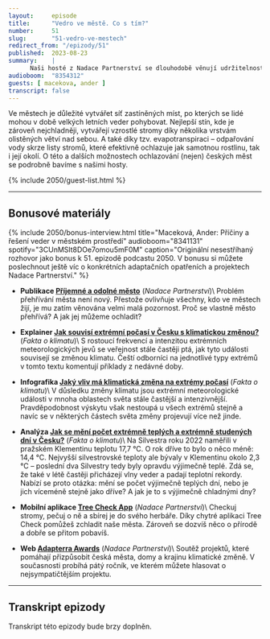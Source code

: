 ```yaml
---
layout:     episode
title:      "Vedro ve městě. Co s tím?"
number:     51
slug:       "51-vedro-ve-mestech"
redirect_from: "/epizody/51"
published:  2023-08-23
summary:    |
      Naši hosté z Nadace Partnerství se dlouhodobě věnují udržitelnosti a komfortu života ve městech v čase postupující klimatické změny. V dnešní epizodě se zaměříme na to, jak konkrétně klimatická změna na městské prostředí dopadá a proč jsou zde vedra větší problém než v otevřené krajině. Probereme principy adaptačních opatření a uvedeme také příklady  jednotlivých adaptačních prvků i příklady fungující adaptace celých měst.
audioboom:  "8354312"
guests: [ macekova, ander ]
transcript: false
---
```


Ve městech je důležité vytvářet síť zastíněných míst, po kterých se lidé mohou v době velkých letních veder pohybovat. Nejlepší  stín, kde je zároveň nejchladněji, vytvářejí vzrostlé stromy díky několika vrstvám olistěných větví nad sebou. A také díky tzv. evapotranspiraci – odpařování vody skrze listy stromů, které efektivně ochlazuje jak samotnou rostlinu, tak i její okolí. O této a dalších možnostech ochlazování (nejen) českých měst se podrobně bavíme s našimi hosty.

{% include 2050/guest-list.html %}

---

## Bonusové materiály

<div class="bonus-material" markdown="1">

{% include 2050/bonus-interview.html
  title="Maceková, Ander: Příčiny a řešení veder v městském prostředí"
  audioboom="8341131"
  spotify="3CUnMSlt8DOe7omou5mF0M"
  caption="Originální nesestříhaný rozhovor jako bonus k 51. epizodě podcastu 2050. V bonusu si můžete poslechnout ještě víc o konkrétních adaptačních opatřeních a projektech Nadace Partnerství."
%}

* **Publikace [Příjemné a odolné město](https://www.lifetreecheck.eu/cs/Library/Livable-and-Resilient-City)** (_Nadace Partnerství_)\\
  Problém přehřívání města není nový. Přestože ovlivňuje všechny, kdo ve městech žijí, je mu zatím věnována velmi malá pozornost. Proč se vlastně město přehřívá? A jak jej můžeme ochladit?

* **Explainer [Jak souvisí extrémní počasí v Česku s klimatickou změnou?](https://faktaoklimatu.cz/explainery/vliv-klimatu-na-extremy-cesko)** (_Fakta o klimatu_)\\
  S rostoucí frekvencí a intenzitou extrémních meteorologických jevů se veřejnost stále častěji ptá, jak tyto události souvisejí se změnou klimatu. Čeští odborníci na jednotlivé typy extrémů v tomto textu komentují příklady z nedávné doby.

* **Infografika [Jaký vliv má klimatická změna na extrémy počasí](https://faktaoklimatu.cz/infografiky/vliv-klimatu-na-extremy)** (_Fakta o klimatu_)\\
  V důsledku změny klimatu jsou extrémní meteorologické události v mnoha oblastech světa stále častější a intenzivnější. Pravděpodobnost výskytu však nestoupá u všech extrémů stejně a navíc se v některých částech světa změny projevují více než jinde.

* **Analýza [Jak se mění počet extrémně teplých a extrémně studených dní v Česku?](https://faktaoklimatu.cz/explainery/teplotni-extremy-cr)** (_Fakta o klimatu_)\\
  Na Silvestra roku 2022 naměřili v pražském Klementinu teplotu 17,7 °C. O rok dříve to bylo o něco méně: 14,4 °C. Nejvyšší silvestrovské teploty ale bývaly v Klementinu okolo 2,3 °C – poslední dva Silvestry tedy byly opravdu výjimečně teplé. Zdá se, že také v létě častěji přicházejí vlny veder a padají teplotní rekordy. Nabízí se proto otázka: mění se počet výjimečně teplých dní, nebo je jich víceméně stejně jako dříve? A jak je to s výjimečně chladnými dny?

* **Mobilní aplikace [Tree Check App](https://www.lifetreecheck.eu/cs/TreeCheck/TreeCheckApp)** (_Nadace Partnerství_)\\
  Checkuj stromy, pečuj o ně a sbírej je do svého herbáře. Díky chytré aplikaci Tree Check pomůžeš zchladit naše města. Zároveň se dozvíš něco o přírodě a dobře se přitom pobavíš.

* **Web [Adapterra Awards](https://www.adapterraawards.cz)** (_Nadace Partnerství_)\\
  Soutěž projektů, které pomáhají přizpůsobit česká města, domy a krajinu klimatické změně. V současnosti probíhá pátý ročník, ve kterém můžete hlasovat o nejsympatičtějším projektu.

</div>

---

## Transkript epizody

Transkript této epizody bude brzy doplněn.
